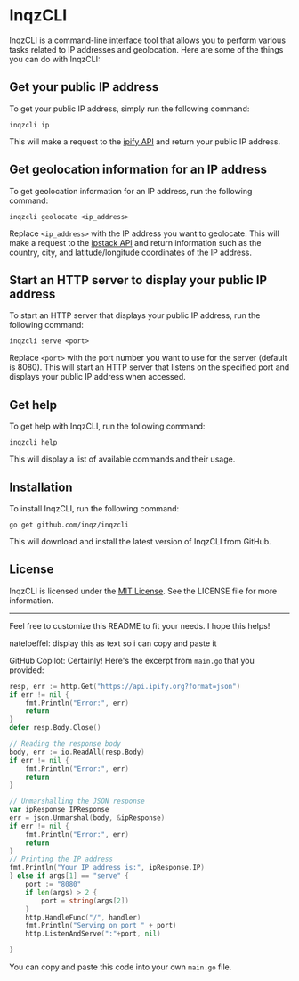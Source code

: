 # InqzCLI

InqzCLI is a command-line interface tool that allows you to perform various tasks related to IP addresses and geolocation. Here are some of the things you can do with InqzCLI:

## Get your public IP address

To get your public IP address, simply run the following command:

```
inqzcli ip
```

This will make a request to the [ipify API](https://www.ipify.org/) and return your public IP address.

## Get geolocation information for an IP address

To get geolocation information for an IP address, run the following command:

```
inqzcli geolocate <ip_address>
```

Replace `<ip_address>` with the IP address you want to geolocate. This will make a request to the [ipstack API](https://ipstack.com/) and return information such as the country, city, and latitude/longitude coordinates of the IP address.

## Start an HTTP server to display your public IP address

To start an HTTP server that displays your public IP address, run the following command:

```
inqzcli serve <port>
```

Replace `<port>` with the port number you want to use for the server (default is 8080). This will start an HTTP server that listens on the specified port and displays your public IP address when accessed.

## Get help

To get help with InqzCLI, run the following command:

```
inqzcli help
```

This will display a list of available commands and their usage.

## Installation

To install InqzCLI, run the following command:

```
go get github.com/inqz/inqzcli
```

This will download and install the latest version of InqzCLI from GitHub.

## License

InqzCLI is licensed under the [MIT License](https://opensource.org/licenses/MIT). See the LICENSE file for more information.

---

Feel free to customize this README to fit your needs. I hope this helps!

nateloeffel: display this as text so i can copy and paste it

GitHub Copilot: Certainly! Here's the excerpt from `main.go` that you provided:

```go
resp, err := http.Get("https://api.ipify.org?format=json")
if err != nil {
    fmt.Println("Error:", err)
    return
}
defer resp.Body.Close()

// Reading the response body
body, err := io.ReadAll(resp.Body)
if err != nil {
    fmt.Println("Error:", err)
    return
}

// Unmarshalling the JSON response
var ipResponse IPResponse
err = json.Unmarshal(body, &ipResponse)
if err != nil {
    fmt.Println("Error:", err)
    return
}
// Printing the IP address
fmt.Println("Your IP address is:", ipResponse.IP)
} else if args[1] == "serve" {
    port := "8080"
    if len(args) > 2 {
        port = string(args[2])
    }
    http.HandleFunc("/", handler)
    fmt.Println("Serving on port " + port)
    http.ListenAndServe(":"+port, nil)

}
```

You can copy and paste this code into your own `main.go` file.
